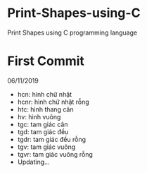 # Print-Shapes-using-C
Print Shapes using C programming language

# First Commit
06/11/2019
- hcn: hình chữ nhật
- hcnr: hình chữ nhật rỗng
- htc: hình thang cân
- hv: hình vuông
- tgc: tam giác cân
- tgd: tam giác đều
- tgdr: tam giác đều rỗng
- tgv: tam giác vuông
- tgvr: tam giác vuông rỗng
- Updating...
